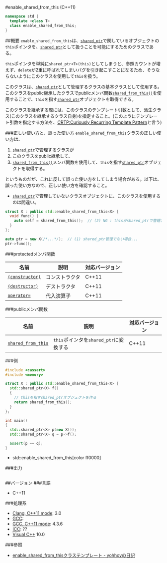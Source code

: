 #enable_shared_from_this (C++11)
```cpp
namespace std {
  template <class T>
  class enable_shared_from_this;
}
```

##概要
`enable_shared_from_this`は、[`shared_ptr`](/reference/memory/shared_ptr.md)で関しているオブジェクトの`this`ポインタを、[`shared_ptr`](/reference/memory/shared_ptr.md)として扱うことを可能にするためのクラスである。

`this`ポインタを単純に`shared_ptr<T>(this)`としてしまうと、参照カウントが増えず、`delete`が2重に呼ばれてしまいバグを引き起こすことになるため、そうならないようにこのクラスを使用して`this`を扱う。

このクラスは、[`shared_ptr`](/reference/memory/shared_ptr.md)として管理するクラスの基本クラスとして使用する。このクラスをpublic継承したクラスでpublicメンバ関数[`shared_from_this()`](./enable_shared_from_this/shared_from_this.md)を使用することで、`this`を指す[`shared_ptr`](reference/memory/shared_ptr.md)オブジェクトを取得できる。

このクラスを継承する際には、このクラスのテンプレート引数として、派生クラス(このクラスを継承するクラス自身)を指定すること。(このようにテンプレート引数を指定する方法を、[CRTP:Curiously Recurring Template Pattern](http://ja.wikibooks.org/wiki/More_C%2B%2B_Idioms/奇妙に再帰したテンプレートパターン(Curiously_Recurring_Template_Pattern))と言う)


###正しい使い方と、誤った使い方
`enable_shared_from_this`クラスの正しい使い方は、

1. [`shared_ptr`](/reference/memory/shared_ptr.md)で管理するクラスが
2. このクラスをpublic継承して、
3. [`shared_from_this()`](./enable_shared_from_this/shared_from_this.md)メンバ関数を使用して、`this`を指す[`shared_ptr`](reference/memory/shared_ptr.md)オブジェクトを取得する。

というものだが、これに反して誤った使い方をしてしまう場合がある。以下は、誤った使い方なので、正しい使い方を確認すること。

- [`shared_ptr`](/reference/memory/shared_ptr.md)で管理していないクラスオブジェクトに、このクラスを使用するのは間違い。

```cpp
struct X : public std::enable_shared_from_this<X> {
  void func() {
    auto self = shared_from_this();  // (2) NG : thisがshared_ptrで管理されていない
  }
};

auto ptr = new X(/*...*/);  // (1) shared_ptr管理でない場合...
ptr->func();
```


###protectedメンバ関数

| 名前 | 説明 | 対応バージョン |
|-------------------------------------------------------------------------|----------------|-------|
| [`(constructor)`](./enable_shared_from_this/enable_shared_from_this.md) | コンストラクタ | C++11 |
| [`(destructor)`](./enable_shared_from_this/-enable_shared_from_this.md) | デストラクタ   | C++11 |
| [`operator=`](./enable_shared_from_this/op_assign.md)                   | 代入演算子     | C++11 |


###publicメンバ関数

| 名前 | 説明 | 対応バージョン |
|---------------------------------------------------------------------|----------------------------------------|-------|
| [`shared_from_this`](./enable_shared_from_this/shared_from_this.md) | `this`ポインタを`shared_ptr`に変換する | C++11 |


###例
```cpp
#include <cassert>
#include <memory>

struct X : public std::enable_shared_from_this<X> {
  std::shared_ptr<X> f()
  {
    // thisを指すshared_ptrオブジェクトを作る
    return shared_from_this();
  }
};

int main()
{
  std::shared_ptr<X> p(new X());
  std::shared_ptr<X> q = p->f();

  assert(p == q);
}
```
* std::enable_shared_from_this[color ff0000]

###出力
```
```

##バージョン
###言語
- C++11

###処理系
- [Clang, C++11 mode](/implementation#clang.md): 3.0
- [GCC](/implementation#gcc.md): 
- [GCC, C++11 mode](/implementation#gcc.md): 4.3.6
- [ICC](/implementation#icc.md): ??
- [Visual C++](/implementation#visual_cpp.md) 10.0


###参照
- [enable_shared_from_thisクラステンプレート - yohhoyの日記](http://d.hatena.ne.jp/yohhoy/20120314/p1)


